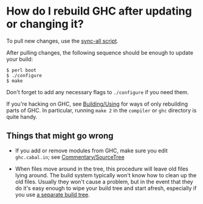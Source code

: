 # How do I rebuild GHC after updating or changing it?


To pull new changes, use the [sync-all script](building/sync-all#pulling-new-patches).


After pulling changes, the following sequence should be enough to update your build:

```wiki
$ perl boot
$ ./configure
$ make
```


Don't forget to add any necessary flags to `./configure` if you need them.


If you're hacking on GHC, see [Building/Using](building/using#developing-in-a-ghc-build-tree) for ways of only rebuilding parts of GHC. In particular, running `make 2` in the `compiler` or `ghc` directory is quite handy.

## Things that might go wrong

- If you add or remove modules from GHC, make sure you edit `ghc.cabal.in`; see [Commentary/SourceTree](commentary/source-tree)

- When files move around in the tree, this procedure will leave old files lying around.  The build system typically won't know how to clean up the old files.  Usually they won't cause a problem, but in the event that they do it's easy enough to wipe your build tree and start afresh, especially if you use [a separate build tree](building/using#source-trees-and-build-trees).
